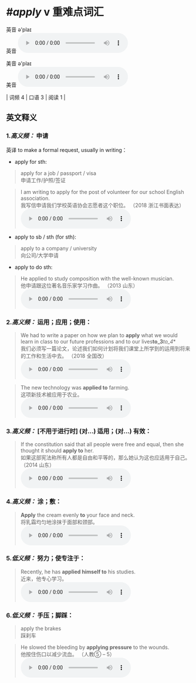 # ***\#apply*** v  重难点词汇
英音 ə'plaɪ  
英音
<audio src="./media/apply-B.aac" controls="controls"></audio>

美音 ə'plaɪ  
美音
<audio src="./media/apply.aac" controls="controls"></audio>



| 词频 4 | 口语 3 | 阅读 1 |  

英文释义
---
### 1.*高义频：* **申请**  
英译 to make a formal request, usually in writing：

- apply for sth:

 > apply for a job / passport / visa  
 > 申请工作/护照/签证    

 > I am writing to apply for the post of volunteer for our school English association.  
 > 我写信申请我们学校英语协会志愿者这个职位。  （2018 浙江书面表达）  
<audio src="./media/I am writing to apply for the post_AAC.aac" controls="controls"></audio>

- apply to sb / sth (for sth):

 > apply to a company / university  
 > 向公司/大学申请    

- apply to do sth:

 > He applied to study composition with the well-known musician.  
 > 他申请跟这位著名音乐家学习作曲。  （2013 山东）  
<audio src="./media/He applied to study composition with_AAC.aac" controls="controls"></audio>

### 2.*高义频：* **运用；应用；使用：**  

 > We had to write a paper on how we plan to **apply** what we would learn in class to our future professions and to our lives**to_3***to_4**  
 > 我们必须写一篇论文，论述我们如何计划将我们课堂上所学到的运用到将来的工作和生活中去。  （2018 全国改）  
<audio src="./media/We had to write_AAC.aac" controls="controls"></audio>

 > The new technology was **applied to** farming.  
 > 这项新技术被应用于农业。    
<audio src="./media/The new technology was_AAC.aac" controls="controls"></audio>

### 3.*高义频：* **[不用于进行时] (对…) 适用；(对…) 有效：**  

 > If the constitution said that all people were free and equal, then she thought it should **apply to** her.  
 > 如果这部宪法称所有人都是自由和平等的，那么她认为这也应适用于自己。  （2014 山东）  
<audio src="./media/If the constitution said that all people were free_AAC.aac" controls="controls"></audio>

### 4.*高义频：* **涂；敷：**  

 > **Apply** the cream evenly **to** your face and neck.  
 > 将乳霜均匀地涂抹于面部和颈部。    
<audio src="./media/Apply the cream evenly to_AAC.aac" controls="controls"></audio>

### 5.*低义频：* **努力；使专注于：**  

 > Recently, he has **applied himself to** his studies.  
 > 近来，他专心学习。    
<audio src="./media/Recently, he has applied_AAC.aac" controls="controls"></audio>

### 6.*低义频：* **手压；脚踩：**  

 > apply the brakes  
 > 踩刹车    

 > He slowed the bleeding by **applying pressure** to the wounds.  
 > 他按住伤口以减少流血。  （人教⑤ – 5）  
<audio src="./media/He slowed the bleeding_AAC.aac" controls="controls"></audio>


